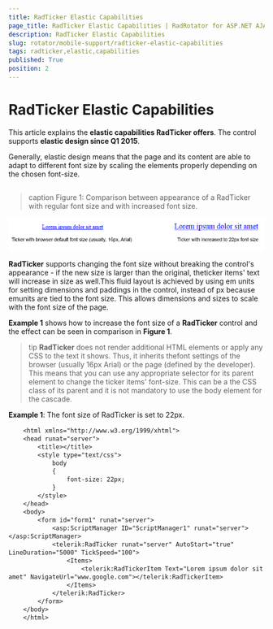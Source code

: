 ```yaml
---
title: RadTicker Elastic Capabilities
page_title: RadTicker Elastic Capabilities | RadRotator for ASP.NET AJAX Documentation
description: RadTicker Elastic Capabilities
slug: rotator/mobile-support/radticker-elastic-capabilities
tags: radticker,elastic,capabilities
published: True
position: 2
---
```


# RadTicker Elastic Capabilities



This article explains the **elastic capabilities RadTicker offers**. The control supports **elastic design since Q1 2015**.

Generally, elastic design means that the page and its content are able to adapt to different font size by scaling the elements properly depending on the chosen font-size.

## 
>caption Figure 1: Comparison between appearance of a RadTicker with regular font size and with increased font size.

![ticker-elastic-comparison](images/ticker-elastic-comparison.png)

**RadTicker** supports changing the font size without breaking the control's appearance - if the new size is larger than the original, theticker items' text will increase in size as well.This fluid layout is achieved by using em units for setting dimensions and paddings in the control, instead of px because emunits are tied to the font size. This allows dimensions and sizes to scale with the font size of the page.

**Example 1** shows how to increase the font size of a **RadTicker** control and the effect can be seen in comparison in **Figure 1**.

>tip  **RadTicker** does not render additional HTML elements or apply any CSS to the text it shows.	Thus, it inherits thefont settings of the browser (usually 16px Arial) or the page (defined by the developer).	This means that you can use any appropriate selector for its parent element to change the ticker items' font-size.	This can be a the CSS class of its parent and	it is not mandatory to use the body element for the cascade.
>


**Example 1**: The font size of RadTicker is set to 22px.

````ASPNET
	<html xmlns="http://www.w3.org/1999/xhtml">
	<head runat="server">
		<title></title>
		<style type="text/css">
			body
			{
				font-size: 22px;
			}
		</style>
	</head>
	<body>
		<form id="form1" runat="server">
			<asp:ScriptManager ID="ScriptManager1" runat="server"></asp:ScriptManager>
			<telerik:RadTicker runat="server" AutoStart="true" LineDuration="5000" TickSpeed="100">
				<Items>
					<telerik:RadTickerItem Text="Lorem ipsum dolor sit amet" NavigateUrl="www.google.com"></telerik:RadTickerItem>
				</Items>
			</telerik:RadTicker>
		</form>
	</body>
	</html>
````


